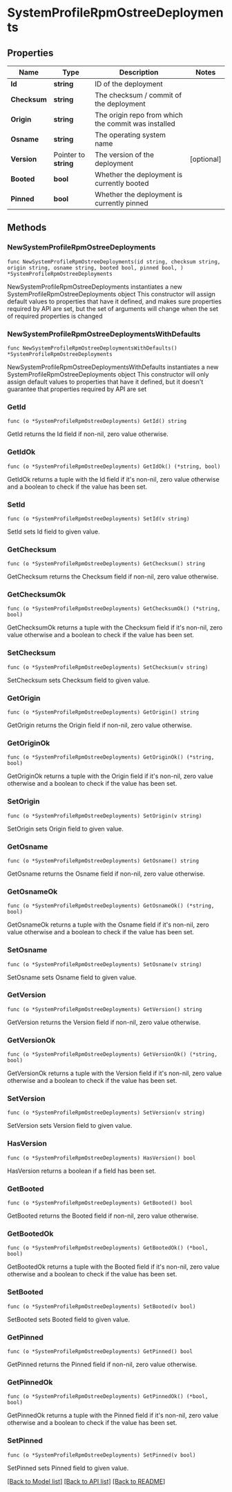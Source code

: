 # SystemProfileRpmOstreeDeployments

## Properties

Name | Type | Description | Notes
------------ | ------------- | ------------- | -------------
**Id** | **string** | ID of the deployment | 
**Checksum** | **string** | The checksum / commit of the deployment | 
**Origin** | **string** | The origin repo from which the commit was installed | 
**Osname** | **string** | The operating system name | 
**Version** | Pointer to **string** | The version of the deployment | [optional] 
**Booted** | **bool** | Whether the deployment is currently booted | 
**Pinned** | **bool** | Whether the deployment is currently pinned | 

## Methods

### NewSystemProfileRpmOstreeDeployments

`func NewSystemProfileRpmOstreeDeployments(id string, checksum string, origin string, osname string, booted bool, pinned bool, ) *SystemProfileRpmOstreeDeployments`

NewSystemProfileRpmOstreeDeployments instantiates a new SystemProfileRpmOstreeDeployments object
This constructor will assign default values to properties that have it defined,
and makes sure properties required by API are set, but the set of arguments
will change when the set of required properties is changed

### NewSystemProfileRpmOstreeDeploymentsWithDefaults

`func NewSystemProfileRpmOstreeDeploymentsWithDefaults() *SystemProfileRpmOstreeDeployments`

NewSystemProfileRpmOstreeDeploymentsWithDefaults instantiates a new SystemProfileRpmOstreeDeployments object
This constructor will only assign default values to properties that have it defined,
but it doesn't guarantee that properties required by API are set

### GetId

`func (o *SystemProfileRpmOstreeDeployments) GetId() string`

GetId returns the Id field if non-nil, zero value otherwise.

### GetIdOk

`func (o *SystemProfileRpmOstreeDeployments) GetIdOk() (*string, bool)`

GetIdOk returns a tuple with the Id field if it's non-nil, zero value otherwise
and a boolean to check if the value has been set.

### SetId

`func (o *SystemProfileRpmOstreeDeployments) SetId(v string)`

SetId sets Id field to given value.


### GetChecksum

`func (o *SystemProfileRpmOstreeDeployments) GetChecksum() string`

GetChecksum returns the Checksum field if non-nil, zero value otherwise.

### GetChecksumOk

`func (o *SystemProfileRpmOstreeDeployments) GetChecksumOk() (*string, bool)`

GetChecksumOk returns a tuple with the Checksum field if it's non-nil, zero value otherwise
and a boolean to check if the value has been set.

### SetChecksum

`func (o *SystemProfileRpmOstreeDeployments) SetChecksum(v string)`

SetChecksum sets Checksum field to given value.


### GetOrigin

`func (o *SystemProfileRpmOstreeDeployments) GetOrigin() string`

GetOrigin returns the Origin field if non-nil, zero value otherwise.

### GetOriginOk

`func (o *SystemProfileRpmOstreeDeployments) GetOriginOk() (*string, bool)`

GetOriginOk returns a tuple with the Origin field if it's non-nil, zero value otherwise
and a boolean to check if the value has been set.

### SetOrigin

`func (o *SystemProfileRpmOstreeDeployments) SetOrigin(v string)`

SetOrigin sets Origin field to given value.


### GetOsname

`func (o *SystemProfileRpmOstreeDeployments) GetOsname() string`

GetOsname returns the Osname field if non-nil, zero value otherwise.

### GetOsnameOk

`func (o *SystemProfileRpmOstreeDeployments) GetOsnameOk() (*string, bool)`

GetOsnameOk returns a tuple with the Osname field if it's non-nil, zero value otherwise
and a boolean to check if the value has been set.

### SetOsname

`func (o *SystemProfileRpmOstreeDeployments) SetOsname(v string)`

SetOsname sets Osname field to given value.


### GetVersion

`func (o *SystemProfileRpmOstreeDeployments) GetVersion() string`

GetVersion returns the Version field if non-nil, zero value otherwise.

### GetVersionOk

`func (o *SystemProfileRpmOstreeDeployments) GetVersionOk() (*string, bool)`

GetVersionOk returns a tuple with the Version field if it's non-nil, zero value otherwise
and a boolean to check if the value has been set.

### SetVersion

`func (o *SystemProfileRpmOstreeDeployments) SetVersion(v string)`

SetVersion sets Version field to given value.

### HasVersion

`func (o *SystemProfileRpmOstreeDeployments) HasVersion() bool`

HasVersion returns a boolean if a field has been set.

### GetBooted

`func (o *SystemProfileRpmOstreeDeployments) GetBooted() bool`

GetBooted returns the Booted field if non-nil, zero value otherwise.

### GetBootedOk

`func (o *SystemProfileRpmOstreeDeployments) GetBootedOk() (*bool, bool)`

GetBootedOk returns a tuple with the Booted field if it's non-nil, zero value otherwise
and a boolean to check if the value has been set.

### SetBooted

`func (o *SystemProfileRpmOstreeDeployments) SetBooted(v bool)`

SetBooted sets Booted field to given value.


### GetPinned

`func (o *SystemProfileRpmOstreeDeployments) GetPinned() bool`

GetPinned returns the Pinned field if non-nil, zero value otherwise.

### GetPinnedOk

`func (o *SystemProfileRpmOstreeDeployments) GetPinnedOk() (*bool, bool)`

GetPinnedOk returns a tuple with the Pinned field if it's non-nil, zero value otherwise
and a boolean to check if the value has been set.

### SetPinned

`func (o *SystemProfileRpmOstreeDeployments) SetPinned(v bool)`

SetPinned sets Pinned field to given value.



[[Back to Model list]](../README.md#documentation-for-models) [[Back to API list]](../README.md#documentation-for-api-endpoints) [[Back to README]](../README.md)


